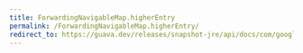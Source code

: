 ```yaml
---
title: ForwardingNavigableMap.higherEntry
permalink: /ForwardingNavigableMap.higherEntry/
redirect_to: https://guava.dev/releases/snapshot-jre/api/docs/com/google/common/collect/ForwardingNavigableMap.html#higherEntry-K-
---
```


